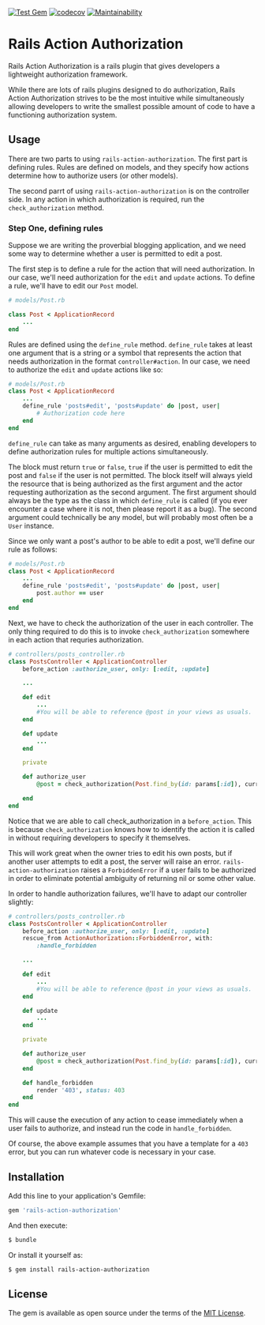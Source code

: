 [![Test Gem](https://github.com/speratus/rails-action-authorization/actions/workflows/ruby-tests.yml/badge.svg)](https://github.com/speratus/rails-action-authorization/actions/workflows/ruby-tests.yml)
[![codecov](https://codecov.io/gh/speratus/rails-action-authorization/branch/master/graph/badge.svg)](https://codecov.io/gh/speratus/rails-action-authorization)
[![Maintainability](https://api.codeclimate.com/v1/badges/588fbef9d8a7c39bb071/maintainability)](https://codeclimate.com/github/speratus/authorizer/maintainability)

# Rails Action Authorization
Rails Action Authorization is a rails plugin that gives developers a lightweight authorization framework.

While there are lots of rails plugins designed to do authorization, Rails Action Authorization strives to 
be the most intuitive while simultaneously allowing developers to write the smallest possible amount of code to have a functioning authorization system.

## Usage
There are two parts to using `rails-action-authorization`. The first part is defining rules.
Rules are defined on models, and they specify how actions determine how to authorize users (or other models).

The second parrt of using `rails-action-authorization` is on the controller side. In any action in which authorization is required, run the `check_authorization` method.

### Step One, defining rules
Suppose we are writing the proverbial blogging application, and we need some way to determine whether a user is permitted to edit a post.

The first step is to define a rule for the action that will need authorization. In our case, we'll need authorization for the `edit` and `update` actions. To define a rule, we'll have to edit our `Post` model.
```ruby
# models/Post.rb

class Post < ApplicationRecord
    ...
end
```

Rules are defined using the `define_rule` method. `define_rule` takes at least one argument that is a string or a symbol that represents the action that needs authorization in the format `controller#action`. In our case, we need to authorize the `edit` and `update` actions like so:
```ruby
# models/Post.rb
class Post < ApplicationRecord
    ...
    define_rule 'posts#edit', 'posts#update' do |post, user|
        # Authorization code here
    end
end
```

`define_rule` can take as many arguments as desired, enabling developers to define authorization rules for multiple actions simultaneously. 

The block must return `true` or `false`, `true` if the user is permitted to edit the post 
and `false` if the user is not permitted. The block itself will always yield the resource
that is being authorized as the first argument and the actor requesting authorization as the second argument. The first argument should always be the type as the class in which `define_rule` is called (if you ever encounter a case where it is not, then please report it as a bug). The second argument could technically be any model, but will probably most often be a `User` instance.

Since we only want a post's author to be able to edit a post, we'll define our rule as follows:
```ruby
# models/Post.rb
class Post < ApplicationRecord
    ...
    define_rule 'posts#edit', 'posts#update' do |post, user|
        post.author == user
    end
end
```

Next, we have to check the authorization of the user in each controller. The only thing required
to do this is to invoke `check_authorization` somewhere in each action that requries authorization.
```ruby
# controllers/posts_controller.rb
class PostsController < ApplicationController
    before_action :authorize_user, only: [:edit, :update]

    ...

    def edit
        ...
        #You will be able to reference @post in your views as usuals.
    end

    def update
        ...
    end

    private

    def authorize_user
        @post = check_authorization(Post.find_by(id: params[:id]), current_user) # Here, use your own method for getting the current user.

    end
end
```
Notice that we are able to call check_authorization in a `before_action`. This is because `check_authorization`
knows how to identify the action it is called in without requiring developers to specify it themselves.

This will work great when the owner tries to edit his own posts, but if another user attempts to edit
a post, the server will raise an error. `rails-action-authorization` raises a `ForbiddenError` if a
user fails to be authorized in order to eliminate potential ambiguity of returning nil or some other
value.

In order to handle authorization failures, we'll have to adapt our controller slightly:
```ruby
# controllers/posts_controller.rb
class PostsController < ApplicationController
    before_action :authorize_user, only: [:edit, :update]
    rescue_from ActionAuthorization::ForbiddenError, with:
        :handle_forbidden

    ...

    def edit
        ...
        #You will be able to reference @post in your views as usuals.
    end

    def update
        ...
    end

    private

    def authorize_user
        @post = check_authorization(Post.find_by(id: params[:id]), current_user) # Here, use your own method for getting the current user.
    end

    def handle_forbidden
        render '403', status: 403
    end
end
```
This will cause the execution of any action to cease immediately when a user fails to authorize, and
instead run the code in `handle_forbidden`.

Of course, the above example assumes that you have a template for a `403` error, but you can run
whatever code is necessary in your case. 

## Installation
Add this line to your application's Gemfile:

```ruby
gem 'rails-action-authorization'
```

And then execute:
```bash
$ bundle
```

Or install it yourself as:
```bash
$ gem install rails-action-authorization
```

## License
The gem is available as open source under the terms of the [MIT License](https://opensource.org/licenses/MIT).
